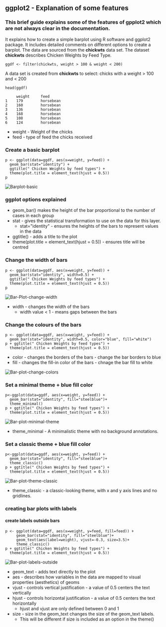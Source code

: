 ## ggplot2 - Explanation of some features

### This brief guide explains some of the features of gpplot2 which are not always clear in the documentation.

 It explains how to create a simple barplot using R software and ggplot2 package.  It includes detailed comments on different options to create a barplot.  The data are sourced from the **chickwts** data set.  The dataset **chickwts** describes Chicken Weights by Feed Type.

```ggdf <- filter(chickwts, weight > 100 & weight < 200)``` 

A data set is created from **chickwts** to select:
chicks with a weight > 100 and < 200 

```head(ggdf)```

```
     weight     feed
1    179        horsebean
2    160        horsebean
3    136        horsebean
4    168        horsebean
5    108        horsebean
6    124        horsebean
```
* weight - Weight of the chicks
* feed - type of feed the chicks received

### Create a basic barplot

```
p <- ggplot(data=ggdf, aes(x=weight, y=feed)) +
  geom_bar(stat="identity") +
  ggtitle(" Chicken Weights by feed types") +
  theme(plot.title = element_text(hjust = 0.5))
p
```

![Barplot-basic](https://github.com/EdwardJGillian/markdown-example/blob/master/barplot-basic.png)


### ggplot options explained

* geom_bar() makes the height of the bar proportional to the number of cases in each group
* stat - gives the statistical transformation to use on the data for this layer.
  * stat="identity" - ensures the heights of the bars to represent values in the data
* ggtitle() - adds a title to the plot
* theme(plot.title = element_text(hjust = 0.5)) - ensures title will be centred

### Change the width of bars

```
p <- ggplot(data=ggdf, aes(x=weight, y=feed)) +
  geom_bar(stat="identity", width=0.5) +
  ggtitle(" Chicken Weights by feed types") +
  theme(plot.title = element_text(hjust = 0.5))
p
```
![Bar-Plot-change-width](https://github.com/EdwardJGillian/markdown-example/blob/master/barplot-change-width.png)

* width - changes the width of the bars
  * width value < 1 - means gaps between the bars

### Change the colours of the bars
```
p <- ggplot(data=ggdf, aes(x=weight, y=feed)) +
  geom_bar(stat="identity", width=0.5, color="blue", fill="white") 
p + ggtitle(" Chicken Weights by feed types") +
  theme(plot.title = element_text(hjust = 0.5))
```
* color - changes the borders of the bars - change the bar borders to blue 
* fill - changes the fill-in color of the bars - chnage the bar fill to white

![Bar-plot-change-colors](https://github.com/EdwardJGillian/markdown-example/blob/master/barplot-white-fill.png)

### Set a minimal theme + blue fill color
```
p<-ggplot(data=ggdf, aes(x=weight, y=feed)) +
  geom_bar(stat="identity", fill="steelblue")+
  theme_minimal()
p + ggtitle(" Chicken Weights by feed types") +
  theme(plot.title = element_text(hjust = 0.5))
```

![Bar-plot-minimal-theme](https://github.com/EdwardJGillian/markdown-example/blob/master/barplot-minimal-theme.png)

* theme_minimal - A minimalistic theme with no background annotations.

### Set a classic theme + blue fill color
```
p<-ggplot(data=ggdf, aes(x=weight, y=feed)) +
  geom_bar(stat="identity", fill="steelblue")+
  theme_classic()
p + ggtitle(" Chicken Weights by feed types") +
  theme(plot.title = element_text(hjust = 0.5))
```

![Bar-plot-theme-classic](https://github.com/EdwardJGillian/markdown-example/blob/master/barplot-classic-theme.png)

* theme_classic - a classic-looking theme, with x and y axis lines and no gridlines.

### creating bar plots with labels
#### create labels outside bars
```
p <- ggplot(data=ggdf, aes(x=weight, y=feed, fill=feed)) +
     geom_bar(stat="identity", fill="steelblue")+
     geom_text(aes(label=weight), vjust=-0.3, size=3.5)+
     theme_classic()
p + ggtitle(" Chicken Weights by feed types") +
  theme(plot.title = element_text(hjust = 0.5))
```
![Bar-plot-labels-outside](https://github.com/EdwardJGillian/markdown-example/blob/master/barplot-labels-outside.png)

* geom_text - adds text directly to the plot
* aes - describes how variables in the data are mapped to visual properties (aesthetics) of geoms
* vjust -  controls vertical justification - a value of 0.5 centers the text vertically
* hjust - controls horizontal justification - a value of 0.5 centers the text horizontally
   * hjust and vjust are only defined between 0 and 1
* size - size in the geom_text changes the size of the geom_text labels. 
   * This will be different if size is included as an option in the theme()
